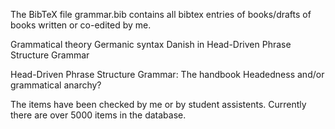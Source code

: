 The BibTeX file grammar.bib contains all bibtex entries of books/drafts of books written or co-edited by me. 

Grammatical theory
Germanic syntax
Danish in Head-Driven Phrase Structure Grammar

Head-Driven Phrase Structure Grammar: The handbook
Headedness and/or grammatical anarchy?


The items have been checked by me or by student assistents. Currently there are over 5000 items in the database.
